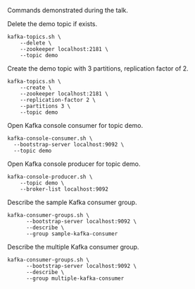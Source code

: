 Commands demonstrated during the talk.

Delete the demo topic if exists.

```
kafka-topics.sh \
    --delete \
    --zookeeper localhost:2181 \
    --topic demo
```

Create the demo topic with 3 partitions, replication factor of 2.

```
kafka-topics.sh \
    --create \
    --zookeeper localhost:2181 \
    --replication-factor 2 \
    --partitions 3 \
    --topic demo
```

Open Kafka console consumer for topic demo.

```
kafka-console-consumer.sh \
  --bootstrap-server localhost:9092 \
  --topic demo
```

Open Kafka console producer for topic demo.

```
kafka-console-producer.sh \
    --topic demo \
    --broker-list localhost:9092
```

Describe the sample Kafka consumer group.

```
kafka-consumer-groups.sh \
      --bootstrap-server localhost:9092 \
      --describe \
      --group sample-kafka-consumer
```

Describe the multiple Kafka consumer group.

```
kafka-consumer-groups.sh \
      --bootstrap-server localhost:9092 \
      --describe \
      --group multiple-kafka-consumer
```
